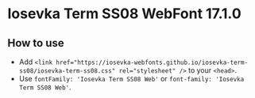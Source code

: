 # Iosevka Term SS08 WebFont 17.1.0

## How to use

- Add `<link href="https://iosevka-webfonts.github.io/iosevka-term-ss08/iosevka-term-ss08.css" rel="stylesheet" />` to your `<head>`.
- Use `fontFamily: 'Iosevka Term SS08 Web'` or `font-family: 'Iosevka Term SS08 Web'`.
